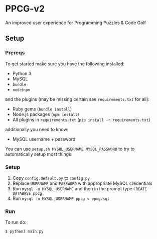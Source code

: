 # PPCG-v2
An improved user experience for Programming Puzzles &amp; Code Golf

## Setup
### Prereqs
To get started make sure you have the following installed:

 - Python 3
 - MySQL
 - `bundle`
 - `node`/`npm`
 
and the plugins (may be missing certain see `requirements.txt` for all):

 - Ruby gems (`bundle install`)
 - Node.js packages (`npm install`)
 - All plugins in `requirements.txt` (`pip install -r requirements.txt`)

additionally you need to know:

 - MySQL username + password

You can use `setup.sh MYSQL_USERNAME MYSQL_PASSWORD` to try to automatically setup most things.

### Setup

 1. Copy `config.default.py` to `config.py`
 2. Replace `USERNAME` and `PASSWORD` with appropriate MySQL credentials
 3. Run `mysql -u MYSQL_USERNAME` and then in the prompt type `CREATE DATABASE ppcg;`
 4. Run `mysql -u MYSQL_USERNAME ppcg < ppcg.sql`

### Run
To run do:

```bash
$ python3 main.py
```
